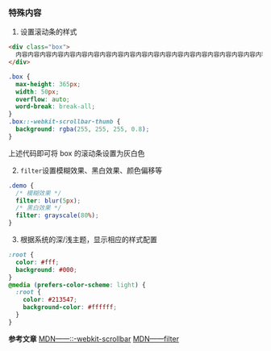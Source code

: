 ### 特殊内容

1. 设置滚动条的样式

```html
<div class="box">
  内容内容内容内容内容内容内容内容内容内容内容内容内容内容内容内容内容内容内容内容内容内容内容内容内容内容内容内容内容内容内容内容内容内容内容内容内容内容内容内容
</div>
```

```css
.box {
  max-height: 365px;
  width: 50px;
  overflow: auto;
  word-break: break-all;
}
.box::-webkit-scrollbar-thumb {
  background: rgba(255, 255, 255, 0.8);
}
```

上述代码即可将 box 的滚动条设置为灰白色

2. `filter`设置模糊效果、黑白效果、颜色偏移等

```css
.demo {
  /* 模糊效果 */
  filter: blur(5px);
  /* 黑白效果 */
  filter: grayscale(80%);
}
```

3. 根据系统的深/浅主题，显示相应的样式配置

```css
:root {
  color: #fff;
  background: #000;
}
@media (prefers-color-scheme: light) {
  :root {
    color: #213547;
    background-color: #ffffff;
  }
}
```

**参考文章**
[MDN——::-webkit-scrollbar](https://developer.mozilla.org/zh-CN/docs/Web/CSS/::-webkit-scrollbar)
[MDN——filter](https://developer.mozilla.org/zh-CN/docs/Web/CSS/filter#%E5%B0%9D%E8%AF%95%E4%B8%80%E4%B8%8B)
